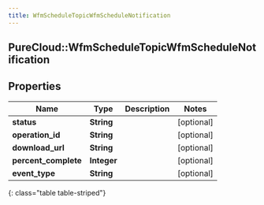 ```yaml
---
title: WfmScheduleTopicWfmScheduleNotification
---
```

## PureCloud::WfmScheduleTopicWfmScheduleNotification

## Properties

|Name | Type | Description | Notes|
|------------ | ------------- | ------------- | -------------|
| **status** | **String** |  | [optional] |
| **operation_id** | **String** |  | [optional] |
| **download_url** | **String** |  | [optional] |
| **percent_complete** | **Integer** |  | [optional] |
| **event_type** | **String** |  | [optional] |
{: class="table table-striped"}


